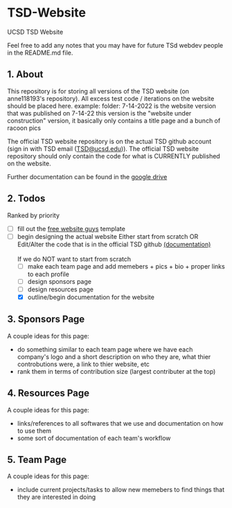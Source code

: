 # TSD-Website
UCSD TSD Website

Feel free to add any notes that you may have for future TSd webdev people in the README.md file.

## 1. About
This repository is for storing all versions of the TSD website (on anne118193's repository). All excess test code / iterations on the website should be placed here. 
  example: folder: 7-14-2022 is the website version that was published on 7-14-22 
                  this version is the "website under construction" version, it basically only contains a title page and a bunch of racoon pics
                  
The official TSD website repository is on the actual TSD github account (sign in with TSD email (TSD@ucsd.edu)). The official TSD website repository should only 
contain the code for what is CURRENTLY published on the website.

Further documentation can be found in the [google drive](https://drive.google.com/drive/u/0/folders/1TD50FsGsiE5XADJbnY7M2vgpuN2EVm7Q)


## 2. Todos

Ranked by priority

- [ ] fill out the [free website guys](https://drive.google.com/drive/u/0/folders/1nMxQ0P90SAWPb0Kms8k217DAjo4GgO_W) template
- [ ] begin designing the actual website 
      Either start from scratch 
                OR
      Edit/Alter the code that is in the official TSD github [(documentation)](https://docs.google.com/document/d/145GG1HKFKvablGzENxLJHERmyHpwFhD4b2t5laEOHgY/edit)
      <!-- email asl006@ucsd.edu if you have questions about it --> 
\
\
If we do NOT want to start from scratch
  - [ ] make each team page and add memebers + pics + bio + proper links to each profile
  - [ ] design sponsors page
  - [ ] design resources page
  - [x] outline/begin documentation for the website

## 3. Sponsors Page
A couple ideas for this page:
  - do something similar to each team page where we have each company's logo and a short description on who they are, what thier controbutions were, a link to thier website, etc
  - rank them in terms of contribution size (largest contributer at the top)

## 4. Resources Page
A couple ideas for this page:
  - links/references to all softwares that we use and documentation on how to use them 
  - some sort of documentation of each team's workflow 

## 5. Team Page
A couple ideas for this page:
  - include current projects/tasks to allow new memebers to find things that they are interested in doing 
